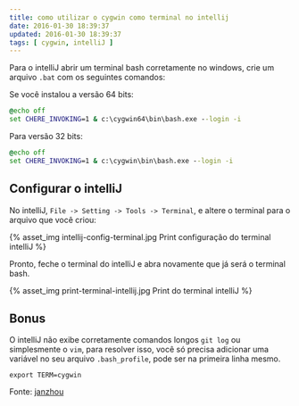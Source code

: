 ```yaml
---
title: como utilizar o cygwin como terminal no intellij
date: 2016-01-30 18:39:37
updated: 2016-01-30 18:39:37
tags: [ cygwin, intelliJ ]
---
```


Para o intelliJ abrir um terminal bash corretamente no windows, crie um arquivo `.bat` com os seguintes comandos:

Se você instalou a versão 64 bits:
```bat c:\cygwin64\bin\start-bash.bat
@echo off
set CHERE_INVOKING=1 & c:\cygwin64\bin\bash.exe --login -i
```

Para versão 32 bits:
```bat c:\cygwin\bin\start-bash.bat
@echo off
set CHERE_INVOKING=1 & c:\cygwin\bin\bash.exe --login -i
```

## Configurar o intelliJ

No intelliJ, `File -> Setting -> Tools -> Terminal`, e altere o terminal para o arquivo que você criou:

{% asset_img intellij-config-terminal.jpg Print configuração do terminal intelliJ %}

Pronto, feche o terminal do intelliJ e abra novamente que já será o terminal bash.

{% asset_img print-terminal-intellij.jpg Print do terminal intelliJ %}


## Bonus

O intelliJ não exibe corretamente comandos longos `git log` ou simplesmente o `vim`, para resolver isso, você só precisa adicionar uma variável no seu arquivo `.bash_profile`, pode ser na primeira linha mesmo.

```shell c:\cygwin64\home\voce\.bash_profile OU c:\cygwin\home\voce\.bash_profile
export TERM=cygwin
```

Fonte: [janzhou](https://janzhou.org/2015/06/integrating-cygwin-miktex-java-maven-and-intellij-idea-in-windows/)
